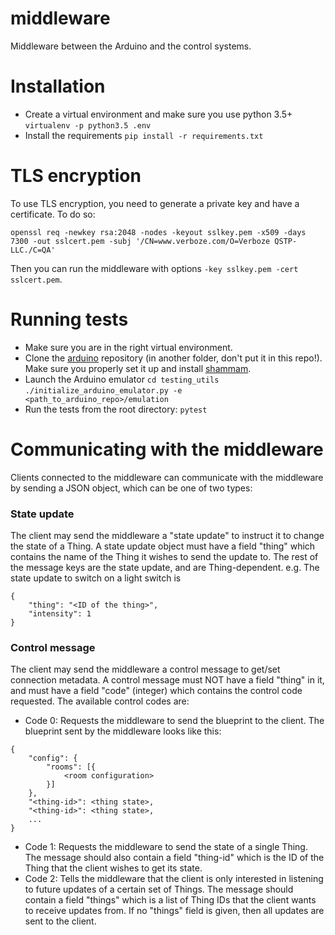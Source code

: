 # middleware
Middleware between the Arduino and the control systems.

# Installation
- Create a virtual environment and make sure you use python 3.5+
    `virtualenv -p python3.5 .env`
- Install the requirements
    `pip install -r requirements.txt`

# TLS encryption
To use TLS encryption, you need to generate a private key and have a certificate. To do so:
```
openssl req -newkey rsa:2048 -nodes -keyout sslkey.pem -x509 -days 7300 -out sslcert.pem -subj '/CN=www.verboze.com/O=Verboze QSTP-LLC./C=QA'
```
Then you can run the middleware with options `-key sslkey.pem -cert sslcert.pem`.

# Running tests
- Make sure you are in the right virtual environment.
- Clone the [arduino](https://github.com/Verbozeteam/arduino) repository (in another folder, don't put it in this repo!). Make sure you properly set it up and install [shammam](https://github.com/Verbozeteam/shammam).
- Launch the Arduino emulator
`cd testing_utils`
`./initialize_arduino_emulator.py -e <path_to_arduino_repo>/emulation`
- Run the tests from the root directory: `pytest`

# Communicating with the middleware
Clients connected to the middleware can communicate with the middleware by sending a JSON object, which can be one of two types:
### State update
The client may send the middleware a "state update" to instruct it to change the state of a Thing. A state update object must have a field "thing" which contains the name of the Thing it wishes to send the update to. The rest of the message keys are the state update, and are Thing-dependent. e.g. The state update to switch on a light switch is
```
{
    "thing": "<ID of the thing>",
    "intensity": 1
}
```

### Control message
The client may send the middleware a control message to get/set connection metadata. A control message must NOT have a field "thing" in it, and must have a field "code" (integer) which contains the control code requested. The available control codes are:
- Code 0: Requests the middleware to send the blueprint to the client. The blueprint sent by the middleware looks like this:
```
{
    "config": {
        "rooms": [{
            <room configuration>
        }]
    },
    "<thing-id>": <thing state>,
    "<thing-id>": <thing state>,
    ...
}
```
- Code 1: Requests the middleware to send the state of a single Thing. The message should also contain a field "thing-id" which is the ID of the Thing that the client wishes to get its state.
- Code 2: Tells the middleware that the client is only interested in listening to future updates of a certain set of Things. The message should contain a field "things" which is a list of Thing IDs that the client wants to receive updates from. If no "things" field is given, then all updates are sent to the client.
